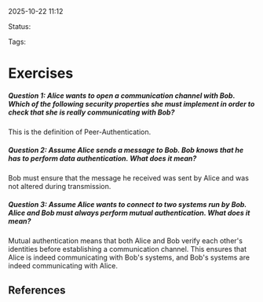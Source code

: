 
2025-10-22 11:12

Status: 

Tags:

# Exercises
##### Question 1: Alice wants to open a communication channel with Bob. Which of the following security properties she must implement in order to check that she is really communicating with Bob?
This is the definition of Peer-Authentication.
##### Question 2: Assume Alice sends a message to Bob. Bob knows that he has to perform data authentication. What does it mean?
Bob must ensure that the message he received was sent by Alice and was not altered during transmission. 
##### Question 3: Assume Alice wants to connect to two systems run by Bob. Alice and Bob must always perform mutual authentication. What does it mean?
Mutual authentication means that both Alice and Bob verify each other's identities before establishing a communication channel. This ensures that Alice is indeed communicating with Bob's systems, and Bob's systems are indeed communicating with Alice.




## References
